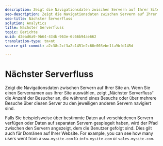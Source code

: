 ```yaml
---
description: Zeigt die Navigationsdaten zwischen Servern auf Ihrer Site an. Wenn Sie einen Servernamen aus Ihrer Site auswählen, zeigt „Nächster Serverfluss“ die Anzahl der Besucher an, die während eines Besuchs oder über mehrere Besuche über diesen Server zu den jeweiligen anderen Servern navigiert sind.
seo-description: Zeigt die Navigationsdaten zwischen Servern auf Ihrer Site an. Wenn Sie einen Servernamen aus Ihrer Site auswählen, zeigt „Nächster Serverfluss“ die Anzahl der Besucher an, die während eines Besuchs oder über mehrere Besuche über diesen Server zu den jeweiligen anderen Servern navigiert sind.
seo-title: Nächster Serverfluss
solution: Analytics
title: Nächster Serverfluss
topic: Berichte
uuid: d2ead6a9-9b64-434b-963e-6c66b94ae662
translation-type: tm+mt
source-git-commit: a2c38c2cf3a2c1451e2c60e003ebe1fa9bfd145d

---
```



# Nächster Serverfluss

Zeigt die Navigationsdaten zwischen Servern auf Ihrer Site an. Wenn Sie einen Servernamen aus Ihrer Site auswählen, zeigt „Nächster Serverfluss“ die Anzahl der Besucher an, die während eines Besuchs oder über mehrere Besuche über diesen Server zu den jeweiligen anderen Servern navigiert sind.

Falls Sie beispielsweise über bestimmte Daten auf verschiedenen Servern verfügen oder Daten auf separaten Servern gespiegelt haben, wird der Pfad zwischen den Servern angezeigt, dem die Benutzer gefolgt sind. Dies gilt auch für Domänen auf Ihrer Website. For example, you can see how many users went from a `www.mysite.com` to `info.mysite.com` or `sales.mysite.com`.
